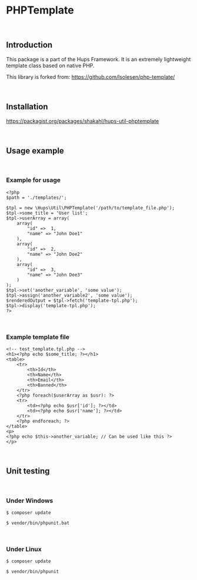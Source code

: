 PHPTemplate
===========

 

Introduction
------------

This package is a part of the Hups Framework. It is an extremely lightweight
template class based on native PHP.

This library is forked from: https://github.com/lsolesen/php-template/

 

Installation
------------

https://packagist.org/packages/shakahl/hups-util-phptemplate

 

Usage example
-------------

 

### Example for usage

~~~~~~~~~~~~~~~~~~~~~~~~~~~~~~~~~~~~~~~~~~~~~~~~~~~~~~~~~~~~~~~~~~~~~~~~~~~~~~~~
<?php  
$path = './templates/';  

$tpl = new \Hups\Util\PHPTemplate('/path/to/template_file.php');
$tpl->some_title = 'User list';
$tpl->userArray = array(
    array(
        "id" =>  1,
        "name" => "John Doe1"
    ),
    array(
        "id" =>  2,
        "name" => "John Doe2"
    ),
    array(
        "id" =>  3,
        "name" => "John Doe3"
    )
);
$tpl->set('another_variable', 'some value');
$tpl->assign('another_variable2', 'some value');
$renderedOutput = $tpl->fetch('template-tpl.php');
$tpl->display('template-tpl.php');
?>
~~~~~~~~~~~~~~~~~~~~~~~~~~~~~~~~~~~~~~~~~~~~~~~~~~~~~~~~~~~~~~~~~~~~~~~~~~~~~~~~

 

### Example template file

~~~~~~~~~~~~~~~~~~~~~~~~~~~~~~~~~~~~~~~~~~~~~~~~~~~~~~~~~~~~~~~~~~~~~~~~~~~~~~~~
<!-- test_template.tpl.php -->
<h1><?php echo $some_title; ?></h1>
<table>  
    <tr>  
        <th>Id</th>  
        <th>Name</th>  
        <th>Email</th>  
        <th>Banned</th>  
    </tr>  
    <?php foreach($userArray as $usr): ?>  
    <tr>  
        <td><?php echo $usr['id']; ?></td>  
        <td><?php echo $usr['name']; ?></td>  
    </tr>  
    <?php endforeach; ?>  
</table>
<p>
<?php echo $this->another_variable; // Can be used like this ?>
</p>
~~~~~~~~~~~~~~~~~~~~~~~~~~~~~~~~~~~~~~~~~~~~~~~~~~~~~~~~~~~~~~~~~~~~~~~~~~~~~~~~

 

Unit testing
------------

 

### Under Windows

`$ composer update`

`$ vendor/bin/phpunit​.bat`

 

### Under Linux

`$ composer update`

`$ vendor/bin/phpunit​`

 
